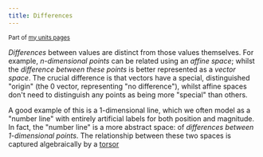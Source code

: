 ```yaml
---
title: Differences
---
```


<small>Part of [my units pages](/projects/units)</small>

*Differences* between values are distinct from those values themselves. For
example, *n-dimensional points* can be related using an *affine space*; whilst
the *difference between these points* is better represented as a *vector space*.
The crucial difference is that vectors have a special, distinguished "origin"
(the $0$ vector, representing "no difference"), whilst affine spaces don't need
to distinguish any points as being more "special" than others.

A good example of this is a 1-dimensional line, which we often model as a
"number line" with entirely artificial labels for both position and magnitude.
In fact, the "number line" is a more abstract space: of *differences between
1-dimensional points*. The relationship between these two spaces is captured
algebraically by a [torsor](torsors.html)
